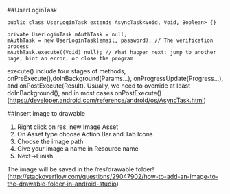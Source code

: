 

##UserLoginTask
```
public class UserLoginTask extends AsyncTask<Void, Void, Boolean> {}

private UserLoginTask mAuthTask = null;
mAuthTask = new UserLoginTask(email, password); // The verification process
mAuthTask.execute((Void) null); // What happen next: jump to another page, hint an error, or close the program
```
execute() include four stages of methods, onPreExecute(),doInBackground(Params...), onProgressUpdate(Progress...), and onPostExecute(Result). Usually, we need to override at least doInBackground(), and in most cases onPostExecute()
(https://developer.android.com/reference/android/os/AsyncTask.html)


##Insert image to drawable

1. Right click on res, new Image Asset
2. On Asset type choose Action Bar and Tab Icons
3. Choose the image path
4. Give your image a name in Resource name
5. Next->Finish

The image will be saved in the /res/drawable folder!
(http://stackoverflow.com/questions/29047902/how-to-add-an-image-to-the-drawable-folder-in-android-studio)
